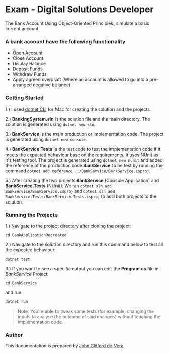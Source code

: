 # Exam - Digital Solutions Developer

The Bank Account Using Object-Oriented Principles, simulate a basic current account.

### A bank account have the following functionality

* Open Account
* Close Account 
* Display Balance
* Deposit Funds
* Withdraw Funds
* Apply agreed overdraft (Where an account is allowed to go into a pre-arranged negative balance) 

### Getting Started

1.) I used [dotnet CLI](https://dotnet.microsoft.com/download) for Mac for creating the solution and the projects.

2.) **BankingSystem.sln** is the solution file and the main directory. The solution is generated using `dotnet new sln`.

3.) **BankService** is the main production or implementation code. The project is generated using `dotnet new console`.

4.) **BankService.Tests** is the test code to test the implementation code if it meets the expected behaviour base on the requirements. It uses [NUnit](https://nunit.org/) as it's testing tool. The project is generated using `dotnet new nunit` and added the reference of the production code **BankService** to be test by running the command `dotnet add reference ../BankService/BankService.csproj`.

5.) After creating the two projects **BankService** (Console Application) and **BankService.Tests** (NUnit). We ran `dotnet sln add BankService/BankService.csproj` and `dotnet sln add BankService.Tests/BankService.Tests.csproj` to add both projects to the solution.

### Running the Projects

1.) Navigate to the project directory after cloning the project:

`cd BankApplicationRecreated`

2.) Navigate to the solution directory and run this command below to test all the expected behaviour:

`dotnet test`

3.) If you want to see a specific output you can edit the **Program.cs** file in *BankService* Project:

`cd BankService`

and run

`dotnet run`

> Note:
> You're able to tweak some tests (for example, changing the inputs to analyse the outcome of said changes) without touching the implementation code.

### Author

This documentation is prepared by [John Clifford de Vera](https://github.com/jayzyaj).